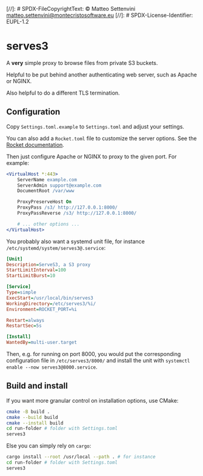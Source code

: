 [//]: # SPDX-FileCopyrightText: © Matteo Settenvini <matteo.settenvini@montecristosoftware.eu>
[//]: # SPDX-License-Identifier: EUPL-1.2

# serves3

A **very** simple proxy to browse files from private S3 buckets.

Helpful to be put behind another authenticating web server, such as Apache or NGINX.

Also helpful to do a different TLS termination.

## Configuration

Copy `Settings.toml.example` to `Settings.toml` and adjust your settings.

You can also add a `Rocket.toml` file to customize the server options. See the [Rocket documentation](https://rocket.rs/v0.5-rc/guide/configuration/#rockettoml).

Then just configure Apache or NGINX to proxy to the given port. For example:

```apache
<VirtualHost *:443>
    ServerName example.com
    ServerAdmin support@example.com
    DocumentRoot /var/www

    ProxyPreserveHost On
    ProxyPass /s3/ http://127.0.0.1:8000/
    ProxyPassReverse /s3/ http://127.0.0.1:8000/

    # ... other options ...
</VirtualHost>
```

You probably also want a systemd unit file, for instance `/etc/systemd/system/serves3@.service`:

```ini
[Unit]
Description=ServeS3, a S3 proxy
StartLimitInterval=100
StartLimitBurst=10

[Service]
Type=simple
ExecStart=/usr/local/bin/serves3
WorkingDirectory=/etc/serves3/%i/
Environment=ROCKET_PORT=%i

Restart=always
RestartSec=5s

[Install]
WantedBy=multi-user.target
```

Then, e.g. for running on port 8000, you would put the corresponding configuration file in `/etc/serves3/8000/` and install the unit with `systemctl enable --now serves3@8000.service`.

## Build and install

If you want more granular control on installation options, use CMake:

```bash
cmake -B build .
cmake --build build
cmake --install build
cd run-folder # folder with Settings.toml
serves3
```

Else you can simply rely on `cargo`:

```bash
cargo install --root /usr/local --path . # for instance
cd run-folder # folder with Settings.toml
serves3
```
